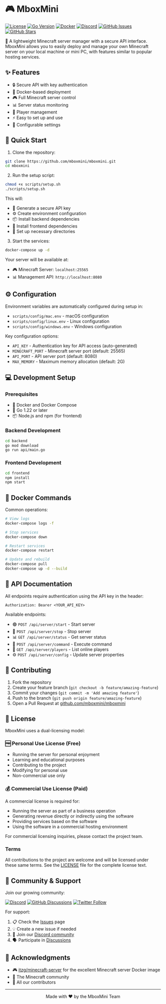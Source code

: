 # 🎮 MboxMini

[![License](https://img.shields.io/badge/license-Dual%20License-blue.svg)](LICENSE)
[![Go Version](https://img.shields.io/badge/Go-1.22%2B-00ADD8?style=flat&logo=go)](https://golang.org/dl/)
[![Docker](https://img.shields.io/badge/Docker-Required-2496ED?style=flat&logo=docker)](https://docs.docker.com/get-docker/)
[![Discord](https://img.shields.io/badge/Discord-Join%20Us-7289DA?style=flat&logo=discord&logoColor=white)](https://discord.gg/cuv3HtA55G)
[![GitHub Issues](https://img.shields.io/github/issues/mboxmini/mboxmini)](https://github.com/mboxmini/mboxmini/issues)
[![GitHub Stars](https://img.shields.io/github/stars/mboxmini/mboxmini)](https://github.com/mboxmini/mboxmini/stargazers)

🚀 A lightweight Minecraft server manager with a secure API interface. MboxMini allows you to easily deploy and manage your own Minecraft server on your local machine or mini PC, with features similar to popular hosting services.

## ✨ Features

- 🔒 Secure API with key authentication
- 🐳 Docker-based deployment
- 🎮 Full Minecraft server control
- 📊 Server status monitoring
- 👥 Player management
- ⚡ Easy to set up and use
- 🔧 Configurable settings

## 🚀 Quick Start

1. Clone the repository:
```bash
git clone https://github.com/mboxmini/mboxmini.git
cd mboxmini
```

2. Run the setup script:
```bash
chmod +x scripts/setup.sh
./scripts/setup.sh
```

This will:
- 🔑 Generate a secure API key
- ⚙️ Create environment configuration
- 📦 Install backend dependencies
- 🎨 Install frontend dependencies
- 📁 Set up necessary directories

3. Start the services:
```bash
docker-compose up -d
```

Your server will be available at:
- 🎮 Minecraft Server: `localhost:25565`
- 📊 Management API: `http://localhost:8080`

## ⚙️ Configuration

Environment variables are automatically configured during setup in:
- `scripts/config/mac.env` - macOS configuration
- `scripts/config/linux.env` - Linux configuration
- `scripts/config/windows.env` - Windows configuration

Key configuration options:
- `API_KEY` - Authentication key for API access (auto-generated)
- `MINECRAFT_PORT` - Minecraft server port (default: 25565)
- `API_PORT` - API server port (default: 8080)
- `MAX_MEMORY` - Maximum memory allocation (default: 2G)

## 💻 Development Setup

### Prerequisites
- 🐳 Docker and Docker Compose
- 🔧 Go 1.22 or later
- 📦 Node.js and npm (for frontend)

### Backend Development
```bash
cd backend
go mod download
go run api/main.go
```

### Frontend Development
```bash
cd frontend
npm install
npm start
```

## 🐳 Docker Commands

Common operations:
```bash
# View logs
docker-compose logs -f

# Stop services
docker-compose down

# Restart services
docker-compose restart

# Update and rebuild
docker-compose pull
docker-compose up -d --build
```

## 🔧 API Documentation

All endpoints require authentication using the API key in the header:
```
Authorization: Bearer <YOUR_API_KEY>
```

Available endpoints:
- 🟢 `POST /api/server/start` - Start server
- 🔴 `POST /api/server/stop` - Stop server
- 📊 `GET /api/server/status` - Get server status
- 🔧 `POST /api/server/command` - Execute command
- 👥 `GET /api/server/players` - List online players
- ⚙️ `POST /api/server/config` - Update server properties

## 🤝 Contributing

1. Fork the repository
2. Create your feature branch (`git checkout -b feature/amazing-feature`)
3. Commit your changes (`git commit -m 'Add amazing feature'`)
4. Push to the branch (`git push origin feature/amazing-feature`)
5. Open a Pull Request at [github.com/mboxmini/mboxmini](https://github.com/mboxmini/mboxmini)

## 📜 License

MboxMini uses a dual-licensing model:

### 🆓 Personal Use License (Free)
- Running the server for personal enjoyment
- Learning and educational purposes
- Contributing to the project
- Modifying for personal use
- Non-commercial use only

### 💰 Commercial Use License (Paid)
A commercial license is required for:
- Running the server as part of a business operation
- Generating revenue directly or indirectly using the software
- Providing services based on the software
- Using the software in a commercial hosting environment

For commercial licensing inquiries, please contact the project team.

### Terms
All contributions to the project are welcome and will be licensed under these same terms. See the [LICENSE](LICENSE) file for the complete license text.

## 🌟 Community & Support

Join our growing community:

[![Discord](https://img.shields.io/badge/Discord-Join%20Us-7289DA?style=flat&logo=discord&logoColor=white)](https://discord.gg/cuv3HtA55G)
[![GitHub Discussions](https://img.shields.io/github/discussions/mboxmini/mboxmini?label=Discussions&logo=github)](https://github.com/mboxmini/mboxmini/discussions)
[![Twitter Follow](https://img.shields.io/twitter/follow/mboxmini?style=social)](https://twitter.com/mboxmini)

For support:
1. 📋 Check the [Issues](https://github.com/mboxmini/mboxmini/issues) page
2. 💡 Create a new issue if needed
3. 💬 Join our [Discord community](https://discord.gg/cuv3HtA55G)
4. 🗣️ Participate in [Discussions](https://github.com/mboxmini/mboxmini/discussions)

## 👏 Acknowledgments

- 🎮 [itzg/minecraft-server](https://github.com/itzg/docker-minecraft-server) for the excellent Minecraft server Docker image
- 🌟 The Minecraft community
- 💖 All our contributors

---
<p align="center">Made with ❤️ by the MboxMini Team</p>
